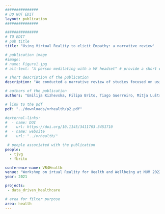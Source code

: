 ```yaml
---
###############
# DO NOT EDIT
layout: publication
###############

###############
# TO EDIT
# pub title
title: "Using Virtual Reality to elicit Empathy: a narrative review"

# publication image
#image:
# name: Figure1.jpg
# alt-text: "A person meditating with a VR headset" # provide a short description for the image #a11y

# short description of the publication
description: "We conducted a narrative review of studies focused on using VR to elicit empathy. Considering the synthesized literature, we identified three contexts where VR systems have been used as a tool to study empathic behavior, namely: 1) to promote pro-environmental behavior; 2) to promote prosocialbehavior  toward specific social groups (e.g., refugees); and 3) to medical training to promote empathy and more in-depth knowledge of clinical condition"

# authors of the publication
authors: "Emilija Kizhevska, Filipa Brito, Tiago Guerreiro, Mitja Luštrek"

# link to the pdf
pdf: "../downloads/vrhealth/p2.pdf"

#external-links:
#  - name: DOI
#    url: https://doi.org/10.1145/3411763.3451710
#  - name: website
#    url: "../vrhealth/"

 # people associated with the publication
people:
  - tjvg
  - fbrito

conference-name: VR4Health
venue: "Workshop on irtual Reality for Health and Wellbeing at MUM 2022"
year: 2021

projects:
 - data_driven_healthcare

# area for filter purpose
area: health
---
```

